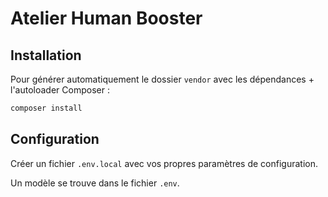 # Atelier Human Booster

## Installation

Pour générer automatiquement le dossier `vendor` avec les dépendances + l'autoloader Composer :

```bash
composer install
```

## Configuration

Créer un fichier `.env.local` avec vos propres paramètres de configuration.

Un modèle se trouve dans le fichier `.env`.
